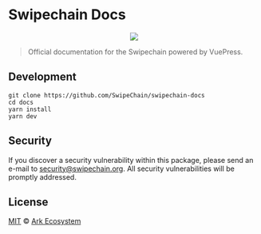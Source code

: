 # Swipechain Docs

<p align="center">
    <img src="https://github.com/Swipechain/swipechain-docs/blob/master/banner.png" />
</p>

> Official documentation for the Swipechain powered by VuePress.

## Development

```
git clone https://github.com/SwipeChain/swipechain-docs
cd docs
yarn install
yarn dev
```

## Security

If you discover a security vulnerability within this package, please send an e-mail to security@swipechain.org. All security vulnerabilities will be promptly addressed.

## License

[MIT](LICENSE) © [Ark Ecosystem](https://ark.io)
